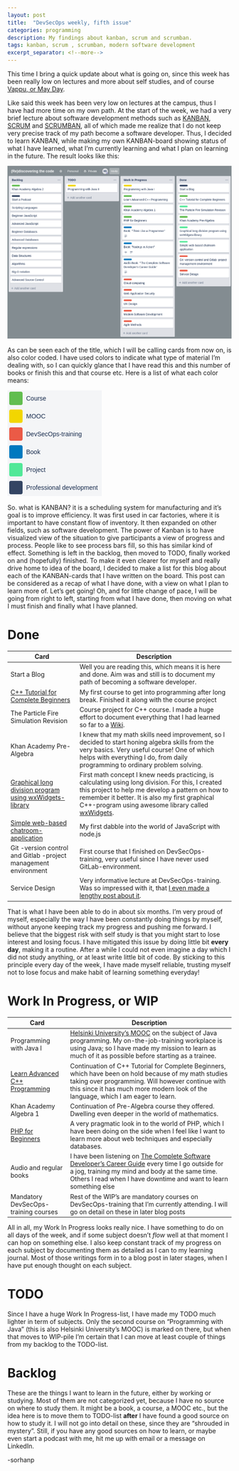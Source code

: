 ```yaml
---
layout: post
title:  "DevSecOps weekly, fifth issue"
categories: programming
description: My findings about kanban, scrum and scrumban.
tags: kanban, scrum , scrumban, modern software development
excerpt_separator: <!--more-->
---
```


[last]:/programming/2019/04/07/DevSecOps-weekly-4.html
[vappu]:https://en.wikipedia.org/wiki/International_Workers%27_Day
[kanban]:https://www.planview.com/resources/articles/what-is-kanban/
[scrum]:https://www.scrum.org/
[scrumban]:https://www.agilealliance.org/what-is-scrumban/
[c++_beginner]:https://www.udemy.com/free-learn-c-tutorial-beginners/
[project_wiki]:https://github.com/sorhanp/particlefire-revision/wiki
[long_division]:https://github.com/sorhanp/graphical-long-division
[wxwidgets]:https://www.wxwidgets.org/
[chatrooms]:https://github.com/sorhanp/chatrooms
[service_design]:https://sorhanp.github.io/programming/2019/04/14/DevSecOps-weekly-2.html
[mooc]:https://mooc.fi/en/
[c++_advanced]:https://www.udemy.com/learn-advanced-c-programming/
[php_course]:https://www.udemy.com/php-for-complete-beginners-includes-msql-object-oriented/
[career_guide]:https://simpleprogrammer.com/products/careerguide/free/

This time I bring a quick update about what is going on, since this week has been really low on lectures and more about self studies, and of course [Vappu, or May Day][vappu]. <!--more-->

Like said this week has been very low on lectures at the campus, thus I have had more time on my own path. At the start of the week, we had a very brief lecture about software development methods such as [KANBAN][kanban], [SCRUM][scrum] and [SCRUMBAN][scrumban], all of which made me realize that I do not keep very precise track of my path become a software developer. Thus, I decided to learn KANBAN, while making my own KANBAN-board showing status of what I have learned, what I’m currently learning and what I plan on learning in the future. The result looks like this:

![Kanban of my studies](/assets/KANBAN.png)

As can be seen each of the title, which I will be calling cards from now on, is also color coded. I have used colors to indicate what type of material I’m dealing with, so I can quickly glance that I have read this and this number of books or finish this and that course etc. Here is a list of what each color means:

![Kanban color codes](/assets/KANBAN_colorcodes.png)

So. what is KANBAN? it is a scheduling system for manufacturing and it’s goal is to improve efficiency. It was first used in car factories, where it is important to have constant flow of inventory. It then expanded on other fields, such as software development. The power of Kanban is to have visualized view of the situation to give participants a view of progress and process. People like to see process bars fill, so this has similar kind of effect. Something is left in the backlog, then moved to TODO, finally worked on and (hopefully) finished. To make it even clearer for myself and really drive home to idea of the board, I decided to make a list for this blog about each of the KANBAN-cards that I have written on the board. This post can be considered as a recap of what I have done, with a view on what I plan to learn more of. Let’s get going! Oh, and for little change of pace, I will be going from right to left, starting from what I have done, then moving on what I must finish and finally what I have planned.

Done 
================== 

| Card | Description |
|---|---|
| Start a Blog | Well you are reading this, which means it is here and done. Aim was and still is to document my path of becoming a software developer.  |
| [C++ Tutorial for Complete Beginners][c++_beginner] | My first course to get into programming after long break. Finished it along with the course project |
| The Particle Fire Simulation Revision | Course project for C++ course. I made a huge effort to document everything that I had learned so far to a [Wiki][project_wiki]. |
| Khan Academy Pre-Algebra | I knew that my math skills need improvement, so I decided to start honing algebra skills from the very basics. Very useful course! One of which helps with everything I do, from daily programming to ordinary problem solving. |
| [Graphical long division program using wxWidgets-library][long_division] | First math concept I knew needs practicing, is calculating using long division. For this, I created this project to help me develop a pattern on how to remember it better. It is also my first graphical C++-program using awesome library called [wxWidgets][wxwidgets]. |
| [Simple web-based chatroom-application][chatrooms] | My first dabble into the world of JavaScript with node.js |
| Git -version control and Gitlab -project management environment | First course that I finished on DevSecOps-training, very useful since I have never used GitLab-environment. |
| Service Design | Very informative lecture at DevSecOps-training. Was so impressed with it, that [I even made a lengthy post about it][service_design]. | 

That is what I have been able to do in about six months. I’m very proud of myself, especially the way I have been constantly doing things by myself, without anyone keeping track my progress and pushing me forward. I believe that the biggest risk with self study is that you might start to lose interest and losing focus. I have mitigated this issue by doing little bit **every day**, making it a routine. After a while I could not even imagine a day which I did not study anything, or at least write little bit of code. By sticking to this principle every day of the week, I have made myself reliable, trusting myself not to lose focus and make habit of learning something everyday!

Work In Progress, or WIP
================== 

| Card | Description |
|---|---|
| Programming with Java I | [Helsinki University’s MOOC][mooc] on the subject of Java programming. My on-the-job-training workplace is using Java; so I have made my mission to learn as much of it as possible before starting as a trainee. |
| [Learn Advanced C++ Programming][c++_advanced] | Continuation of C++ Tutorial for Complete Beginners, which have been on hold because of my math studies taking over programming. Will however continue with this since it has much more modern look of the language, which I am eager to learn. |
| Khan Academy Algebra 1 | Continuation of Pre-Algebra course they offered. Dwelling even deeper in the world of mathematics.  |
| [PHP for Beginners][php_course]| A very pragmatic look in to the world of PHP, which I have been doing on the side when I feel like I want to learn more about web techniques and especially databases. |
| Audio and regular books | I have been listening on [The Complete Software Developer’s Career Guide][career_guide] every time I go outside for a jog, training my mind and body at the same time. Others I read when I have downtime and want to learn something else |
| Mandatory DevSecOps-training courses | Rest of the WIP’s are mandatory courses on DevSecOps-training that I’m currently attending. I will go on detail on these in later blog posts |

All in all, my Work In Progress looks really nice. I have something to do on all days of the week, and if some subject doesn’t *flow* well at that moment I can hop on something else. I also keep constant track of my progress on each subject by documenting them as detailed as I can to my learning journal. Most of those writings form in to a blog post in later stages, when I have put enough thought on each subject.

TODO
==================
Since I have a huge Work In Progress-list, I have made my TODO much lighter in term of subjects. Only the second course on “Programming with Java” (this is also Helsinki University’s MOOC) is marked on there, but when that moves to WIP-pile I’m certain that I can move at least couple of things from my backlog to the TODO-list.

Backlog
==================
These are the things I want to learn in the future, either by working or studying. Most of them are not categorized yet, because I have no source on where to study them. It might be a book, a course, a MOOC etc., but the idea here is to move them to TODO-list **after** I have found a good source on how to study it. I will not go into detail on these, since they are “shrouded in mystery”. Still, if you have any good sources on how to learn, or maybe even start a podcast with me, hit me up with email or a message on LinkedIn.

-sorhanp
